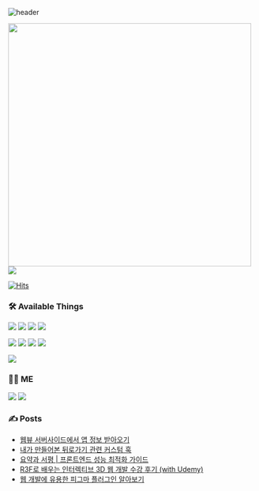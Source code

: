 ![header](https://capsule-render.vercel.app/api?type=rect&color=gradient&customColorList=0,1,3,4,8,12,15,18,30&height=300&text=%20%20:D%20%20&fontAlign=30&fontSize=50&textBg=true&desc=🙋‍♂️%20Lee%20Jinsoo%20🧑🏻‍💻🐱&descSize=40&descAlign=68&descAlignY=50)

<p>
    <img src="https://github-readme-stats-sigma-five.vercel.app/api?username=01-binary&hide=stars&show_icons=true&count_private=true&line_height=24" style="width: 492px">
    <img src="https://github-readme-stats-sigma-five.vercel.app/api/top-langs/?username=01-binary&layout=compact&langs_count=6">
</p>

[![Hits](https://hits.seeyoufarm.com/api/count/incr/badge.svg?url=https%3A%2F%2Fgithub.com%2F01-binary&count_bg=%2379C83D&title_bg=%23555555&icon=github.svg&icon_color=%23FFFFFF&title=hits&edge_flat=false)](https://hits.seeyoufarm.com)

### 🛠 Available Things

<p>
  <img src="https://img.shields.io/badge/TypeScript-3178C6?style=flat&logo=TypeScript&logoColor=white"/>
  <img src="https://img.shields.io/badge/JavaScript-F0DB4F?style=flat&logo=JavaScript&logoColor=323330"/>
  <img src="https://img.shields.io/badge/HTML5-E34F26?style=flat&logo=html5&logoColor=white"/>
  <img src="https://img.shields.io/badge/CSS3-1572B6?style=flat&logo=css3&logoColor=white"/>
</p>
<p>
  <img src="https://img.shields.io/badge/Next-black?style=flat&logo=next.js&logoColor=white"/>
  <img src="https://img.shields.io/badge/React-61DAFB?style=flat&logo=React&logoColor=white"/>
  <img src="https://img.shields.io/badge/Redux-764ABC?style=flat&logo=Redux&logoColor=white"/>
  <img src="https://img.shields.io/badge/-React%20Query-FF4154?style=flat&logo=react%20query&logoColor=white"/>
</p>
<p>
  <img src="https://img.shields.io/badge/AWS-232F3E?style=flat&logo=Amazonaws&logoColor=white"/>
</p>

### 🙋‍♂️ ME

<p>
  <a href="https://binary01.me" target="_blank"><img src="https://img.shields.io/badge/Blog-000000?style=flat&logo=notion&logoColor=white"/></a>
    <a href="https://www.instagram.com/01_binary" target="_blank"><img src="https://img.shields.io/badge/Instagram-E4405F?style=flat&logo=Instagram&logoColor=white"/></a>
</p>

### ✍️ Posts

<!-- BLOG-POST-LIST:START -->
- [웹뷰 서버사이드에서 앱 정보 받아오기](https://binary01.me/posts/webview-serverside)
- [내가 만들어본 뒤로가기 관련 커스텀 훅](https://binary01.me/posts/custom-hook-made-by-me)
- [요약과 서평 | 프론트엔드 성능 최적화 가이드](https://binary01.me/posts/book-front-performance)
- [R3F로 배우는 인터렉티브 3D 웹 개발 수강 후기 &lpar;with Udemy&rpar;](https://binary01.me/posts/r3f-with-udemy)
- [웹 개발에 유용한 피그마 플러그인 알아보기](https://binary01.me/posts/figma-plugin)
<!-- BLOG-POST-LIST:END -->

